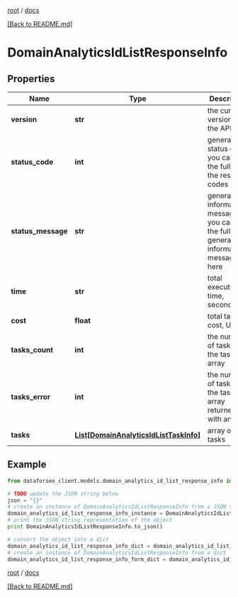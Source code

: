 [root](./../ "root") / [docs](./ "docs")

[[Back to README.md]](./../README.md "[Back to README.md]")

# DomainAnalyticsIdListResponseInfo

## Properties

Name | Type | Description | Notes
------------ | ------------- | ------------- | -------------
**version** | **str** | the current version of the API | [optional]
**status_code** | **int** | general status code you can find the full list of the response codes here | [optional]
**status_message** | **str** | general informational message you can find the full list of general informational messages here | [optional]
**time** | **str** | total execution time, seconds | [optional]
**cost** | **float** | total tasks cost, USD | [optional]
**tasks_count** | **int** | the number of tasks in the tasks array | [optional]
**tasks_error** | **int** | the number of tasks in the tasks array returned with an error | [optional]
**tasks** | [**List[DomainAnalyticsIdListTaskInfo]**](DomainAnalyticsIdListTaskInfo.md) | array of tasks | [optional]

## Example

```python
from dataforseo_client.models.domain_analytics_id_list_response_info import DomainAnalyticsIdListResponseInfo

# TODO update the JSON string below
json = "{}"
# create an instance of DomainAnalyticsIdListResponseInfo from a JSON string
domain_analytics_id_list_response_info_instance = DomainAnalyticsIdListResponseInfo.from_json(json)
# print the JSON string representation of the object
print DomainAnalyticsIdListResponseInfo.to_json()

# convert the object into a dict
domain_analytics_id_list_response_info_dict = domain_analytics_id_list_response_info_instance.to_dict()
# create an instance of DomainAnalyticsIdListResponseInfo from a dict
domain_analytics_id_list_response_info_form_dict = domain_analytics_id_list_response_info.from_dict(domain_analytics_id_list_response_info_dict)
```

  

[root](./../ "root") / [docs](./ "docs")

[[Back to README.md]](./../README.md "[Back to README.md]")
